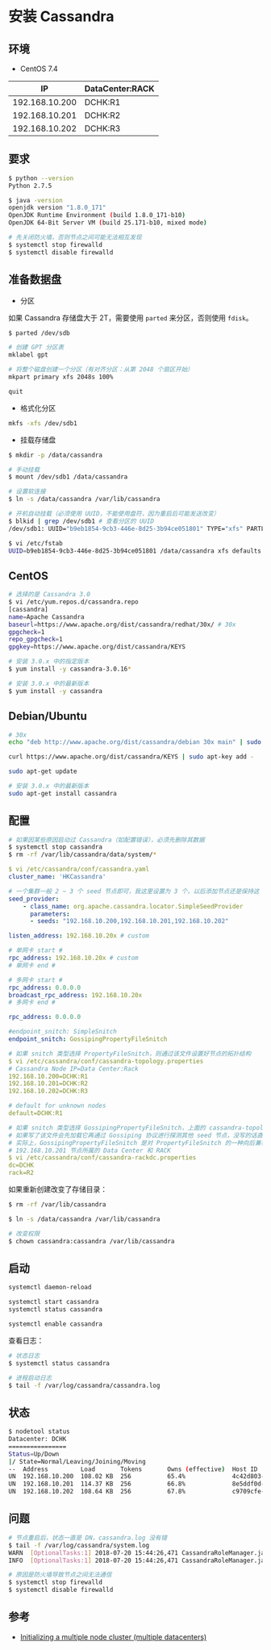 # 安装 Cassandra

## 环境

* CentOS 7.4

| IP             | DataCenter:RACK |
| -------------- | --------------- |
| 192.168.10.200 | DCHK:R1         |
| 192.168.10.201 | DCHK:R2         |
| 192.168.10.202 | DCHK:R3         |

## 要求

```sh
$ python --version
Python 2.7.5

$ java -version
openjdk version "1.8.0_171"
OpenJDK Runtime Environment (build 1.8.0_171-b10)
OpenJDK 64-Bit Server VM (build 25.171-b10, mixed mode)
```

```sh
# 先关闭防火墙，否则节点之间可能无法相互发现
$ systemctl stop firewalld
$ systemctl disable firewalld
```

## 准备数据盘

* 分区

如果 Cassandra 存储盘大于 2T，需要使用 `parted` 来分区，否则使用 `fdisk`。

```sh
$ parted /dev/sdb

# 创建 GPT 分区表
mklabel gpt

# 将整个磁盘创建一个分区（有对齐分区：从第 2048 个扇区开始）
mkpart primary xfs 2048s 100%

quit
```

* 格式化分区

```sh
mkfs -xfs /dev/sdb1
```

* 挂载存储盘

```sh
$ mkdir -p /data/cassandra

# 手动挂载
$ mount /dev/sdb1 /data/cassandra

# 设置软连接
$ ln -s /data/cassandra /var/lib/cassandra

# 开机自动挂载（必须使用 UUID，不能使用盘符，因为重启后可能发送改变）
$ blkid | grep /dev/sdb1 # 查看分区的 UUID
/dev/sdb1: UUID="b9eb1854-9cb3-446e-8d25-3b94ce051801" TYPE="xfs" PARTLABEL="primary" PARTUUID="17c66ee5-7fdb-4d9e-bb71-020e71fe5363"

$ vi /etc/fstab
UUID=b9eb1854-9cb3-446e-8d25-3b94ce051801 /data/cassandra xfs defaults 0 0
```

## CentOS

```sh
# 选择的是 Cassandra 3.0
$ vi /etc/yum.repos.d/cassandra.repo
[cassandra]
name=Apache Cassandra
baseurl=https://www.apache.org/dist/cassandra/redhat/30x/ # 30x
gpgcheck=1
repo_gpgcheck=1
gpgkey=https://www.apache.org/dist/cassandra/KEYS
```

```sh
# 安装 3.0.x 中的指定版本
$ yum install -y cassandra-3.0.16*

# 安装 3.0.x 中的最新版本
$ yum install -y cassandra
```

## Debian/Ubuntu

```sh
# 30x
echo "deb http://www.apache.org/dist/cassandra/debian 30x main" | sudo tee -a /etc/apt/sources.list.d/cassandra.sources.list

curl https://www.apache.org/dist/cassandra/KEYS | sudo apt-key add -

sudo apt-get update

# 安装 3.0.x 中的最新版本
sudo apt-get install cassandra
```

## 配置

```sh
# 如果因某些原因启动过 Cassandra（如配置错误），必须先删除其数据
$ systemctl stop cassandra
$ rm -rf /var/lib/cassandra/data/system/*
```

```yaml
$ vi /etc/cassandra/conf/cassandra.yaml
cluster_name: 'HKCassandra'

# 一个集群一般 2 ~ 3 个 seed 节点即可，我这里设置为 3 个，以后添加节点还是保持这 3 个 seed
seed_provider:
    - class_name: org.apache.cassandra.locator.SimpleSeedProvider
      parameters:
      - seeds: "192.168.10.200,192.168.10.201,192.168.10.202"

listen_address: 192.168.10.20x # custom

# 单网卡 start #
rpc_address: 192.168.10.20x # custom
# 单网卡 end #

# 多网卡 start #
rpc_address: 0.0.0.0
broadcast_rpc_address: 192.168.10.20x
# 多网卡 end #

rpc_address: 0.0.0.0

#endpoint_snitch: SimpleSnitch
endpoint_snitch: GossipingPropertyFileSnitch
```

```yaml
# 如果 snitch 类型选择 PropertyFileSnitch，则通过该文件设置好节点的拓扑结构
$ vi /etc/cassandra/conf/cassandra-topology.properties
# Cassandra Node IP=Data Center:Rack
192.168.10.200=DCHK:R1
192.168.10.201=DCHK:R2
192.168.10.202=DCHK:R3

# default for unknown nodes
default=DCHK:R1
```

```yaml
# 如果 snitch 类型选择 GossipingPropertyFileSnitch，上面的 cassandra-topology.properties 文件可写可不写，
# 如果写了该文件会先加载它再通过 Gossiping 协议进行探测其他 seed 节点，没写的话直接通过 Gossiping 协议进行探测
# 实际上，GossipingPropertyFileSnitch 是对 PropertyFileSnitch 的一种向后兼容
# 192.168.10.201 节点所属的 Data Center 和 RACK
$ vi /etc/cassandra/conf/cassandra-rackdc.properties
dc=DCHK
rack=R2
```

如果重新创建改变了存储目录：

```sh
$ rm -rf /var/lib/cassandra

$ ln -s /data/cassandra /var/lib/cassandra

# 改变权限
$ chown cassandra:cassandra /var/lib/cassandra
```

## 启动

```sh
systemctl daemon-reload

systemctl start cassandra
systemctl status cassandra

systemctl enable cassandra
```

查看日志：

```sh
# 状态日志
$ systemctl status cassandra

# 进程启动日志
$ tail -f /var/log/cassandra/cassandra.log
```

## 状态

```sh
$ nodetool status
Datacenter: DCHK
================
Status=Up/Down
|/ State=Normal/Leaving/Joining/Moving
--  Address         Load       Tokens       Owns (effective)  Host ID                               Rack
UN  192.168.10.200  108.02 KB  256          65.4%             4c42d803-d256-4863-8c7c-e1ab353c5bbe  R2
UN  192.168.10.201  114.37 KB  256          66.8%             8e5ddf0d-377b-44e6-87e4-4540c7096f23  R2
UN  192.168.10.202  108.64 KB  256          67.8%             c9709cfe-c755-4073-ab02-00038257e073  R4
```

## 问题

```sh
# 节点重启后，状态一直是 DN，cassandra.log 没有错
$ tail -f /var/log/cassandra/system.log
WARN  [OptionalTasks:1] 2018-07-20 15:44:26,471 CassandraRoleManager.java:360 - CassandraRoleManager skipped default role setup: some nodes were not ready
INFO  [OptionalTasks:1] 2018-07-20 15:44:26,471 CassandraRoleManager.java:399 - Setup task failed with error, rescheduling

# 原因是防火墙导致节点之间无法通信
$ systemctl stop firewalld
$ systemctl disable firewalld
```

## 参考

* [Initializing a multiple node cluster (multiple datacenters)](https://docs.datastax.com/en/cassandra/3.0/cassandra/initialize/initMultipleDS.html)